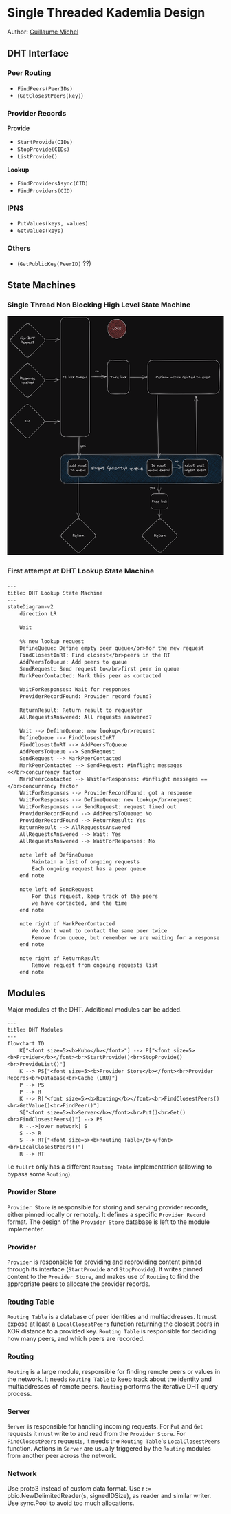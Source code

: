 # Single Threaded Kademlia Design

Author: [Guillaume Michel](https://github.com/guillaumemichel)

## DHT Interface

### Peer Routing

- `FindPeers(PeerIDs)`
- (`GetClosestPeers(key)`)

### Provider Records

**Provide**
- `StartProvide(CIDs)`
- `StopProvide(CIDs)`
- `ListProvide()`

**Lookup**
- `FindProvidersAsync(CID)`
- `FindProviders(CID)`

### IPNS

- `PutValues(keys, values)`
- `GetValues(keys)`

### Others

- (`GetPublicKey(PeerID)` ??)

## State Machines

### Single Thread Non Blocking High Level State Machine

![alt text](excalidraw/single-thread-state-machine.png)

### First attempt at DHT Lookup State Machine

```mermaid
---
title: DHT Lookup State Machine
---
stateDiagram-v2
    direction LR
    
    Wait
    
    %% new lookup request
    DefineQueue: Define empty peer queue</br>for the new request
    FindClosestInRT: Find closest</br>peers in the RT
    AddPeersToQueue: Add peers to queue
    SendRequest: Send request to</br>first peer in queue
    MarkPeerContacted: Mark this peer as contacted

    WaitForResponses: Wait for responses
    ProviderRecordFound: Provider record found?

    ReturnResult: Return result to requester
    AllRequestsAnswered: All requests answered?

    Wait --> DefineQueue: new lookup</br>request
    DefineQueue --> FindClosestInRT
    FindClosestInRT --> AddPeersToQueue
    AddPeersToQueue --> SendRequest
    SendRequest --> MarkPeerContacted
    MarkPeerContacted --> SendRequest: #inflight messages <</br>concurrency factor
    MarkPeerContacted --> WaitForResponses: #inflight messages ==</br>concurrency factor
    WaitForResponses --> ProviderRecordFound: got a response
    WaitForResponses --> DefineQueue: new lookup</br>request
    WaitForResponses --> SendRequest: request timed out
    ProviderRecordFound --> AddPeersToQueue: No
    ProviderRecordFound --> ReturnResult: Yes
    ReturnResult --> AllRequestsAnswered
    AllRequestsAnswered --> Wait: Yes
    AllRequestsAnswered --> WaitForResponses: No

    note left of DefineQueue
        Maintain a list of ongoing requests
        Each ongoing request has a peer queue
    end note

    note left of SendRequest
        For this request, keep track of the peers
        we have contacted, and the time
    end note

    note right of MarkPeerContacted
        We don't want to contact the same peer twice
        Remove from queue, but remember we are waiting for a response
    end note

    note right of ReturnResult
        Remove request from ongoing requests list
    end note
```

## Modules

Major modules of the DHT. Additional modules can be added.

```mermaid
---
title: DHT Modules
---
flowchart TD
    K["<font size=5><b>Kubo</b></font>"] --> P["<font size=5><b>Provider</b></font><br>StartProvide()<br>StopProvide()<br>ProvideList()"]
    K --> PS["<font size=5><b>Provider Store</b></font><br>Provider Records<br>Database<br>Cache (LRU)"]
    P --> PS
    P --> R
    K --> R["<font size=5><b>Routing</b></font><br>FindClosestPeers()<br>GetValue()<br>FindPeer()"]
    S["<font size=5><b>Server</b></font><br>Put()<br>Get()<br>FindClosestPeers()"] --> PS
    R -.->|over network| S
    S --> R
    S --> RT["<font size=5><b>Routing Table</b></font><br>LocalClosestPeers()"]
    R --> RT
```

I.e `fullrt` only has a different `Routing Table` implementation (allowing to bypass some `Routing`).

### Provider Store

`Provider Store` is responsible for storing and serving provider records, either pinned locally or remotely. It defines a specific `Provider Record` format. The design of the `Provider Store` database is left to the module implementer.

### Provider

`Provider` is responsible for providing and reproviding content pinned through its interface (`StartProvide` and `StopProvide`). It writes pinned content to the `Provider Store`, and makes use of `Routing` to find the appropriate peers to allocate the provider records.

### Routing Table

`Routing Table` is a database of peer identities and multiaddresses. It must expose at least a `LocalClosestPeers` function returning the closest peers in XOR distance to a provided key. `Routing Table` is responsible for deciding how many peers, and which peers are recorded.

### Routing

`Routing` is a large module, responsible for finding remote peers or values in the network. It needs `Routing Table` to keep track about the identity and multiaddresses of remote peers. `Routing` performs the iterative DHT query process.

### Server

`Server` is responsible for handling incoming requests. For `Put` and `Get` requests it must write to and read from the `Provider Store`. For `FindClosestPeers` requests, it needs the `Routing Table`'s `LocalClosestPeers` function. Actions in `Server` are usually triggered by the `Routing` modules from another peer across the network.

### Network

Use proto3 instead of custom data format.
Use r := pbio.NewDelimitedReader(s, signedIDSize), as reader and similar writer.
Use sync.Pool to avoid too much allocations.
